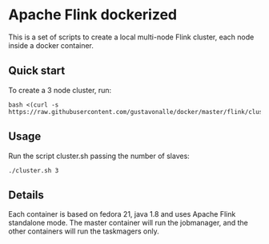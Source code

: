 Apache Flink dockerized
====

This is a set of scripts to create a local multi-node Flink cluster, each node inside a docker container.

Quick start
---

To create a 3 node cluster, run:

```
bash <(curl -s https://raw.githubusercontent.com/gustavonalle/docker/master/flink/cluster.sh)
```


Usage
---
Run the script cluster.sh passing the number of slaves: 

```
./cluster.sh 3
```

Details
---
Each container is based on fedora 21, java 1.8 and uses Apache Flink standalone mode. 
The master container will run the jobmanager, and the other containers will run the taskmagers only.
